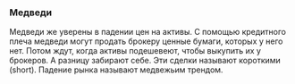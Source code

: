 ### Медведи
Медведи же уверены в падении цен на активы. С помощью кредитного плеча медведи могут продать брокеру ценные бумаги, которых у него нет. Потом ждут, когда активы подешевеют, чтобы выкупить их у брокеров. А разницу забирают себе.  Эти сделки называют короткими (short). Падение рынка называют медвежьим трендом.